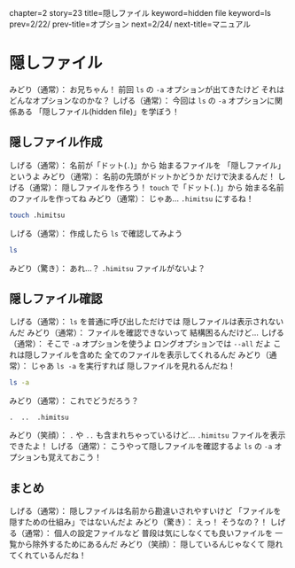 chapter=2
story=23
title=隠しファイル
keyword=hidden file
keyword=ls
prev=2/22/
prev-title=オプション
next=2/24/
next-title=マニュアル

# 隠しファイル

みどり（通常）：
  お兄ちゃん！
  前回 `ls` の `-a` オプションが出てきたけど
  それはどんなオプションなのかな？
しげる（通常）：
  今回は `ls` の `-a` オプションに関係ある
  「隠しファイル(hidden file)」を学ぼう！

## 隠しファイル作成

しげる（通常）：
  名前が「ドット(`.`)」から
  始まるファイルを
  「隠しファイル」というよ
みどり（通常）：
  名前の先頭がドットかどうか
  だけで決まるんだ！
しげる（通常）：
  隠しファイルを作ろう！
  `touch` で「ドット(`.`)」から
  始まる名前のファイルを作ってね
みどり（通常）：
  じゃあ…
  `.himitsu` にするね！

```bash
touch .himitsu
```

しげる（通常）：
  作成したら
  `ls` で確認してみよう

```bash
ls
```

みどり（驚き）：
  あれ…？
  `.himitsu` ファイルがないよ？

## 隠しファイル確認

しげる（通常）：
  `ls` を普通に呼び出しただけでは
  隠しファイルは表示されないんだ
みどり（通常）：
  ファイルを確認できないって
  結構困るんだけど…
しげる（通常）：
  そこで `-a` オプションを使うよ
  ロングオプションでは `--all` だよ
  これは隠しファイルを含めた
  全てのファイルを表示してくれるんだ
みどり（通常）：
  じゃあ `ls -a` を実行すれば
  隠しファイルを見れるんだね！

```bash
ls -a
```

みどり（通常）：
  これでどうだろう？

```console
.  ..  .himitsu
```

みどり（笑顔）：
  `.` や `..` も含まれちゃっているけど…
  `.himitsu` ファイルを表示できたよ！
しげる（通常）：
  こうやって隠しファイルを確認するよ
  `ls` の `-a` オプションも覚えておこう！

## まとめ

しげる（通常）：
  隠しファイルは名前から勘違いされやすいけど
  「ファイルを隠すための仕組み」ではないんだよ
みどり（驚き）：
  えっ！
  そうなの？！
しげる（通常）：
  個人の設定ファイルなど
  普段は気にしなくても良いファイルを
  一覧から除外するためにあるんだ
みどり（笑顔）：
  隠しているんじゃなくて
  隠れてくれているんだね！

